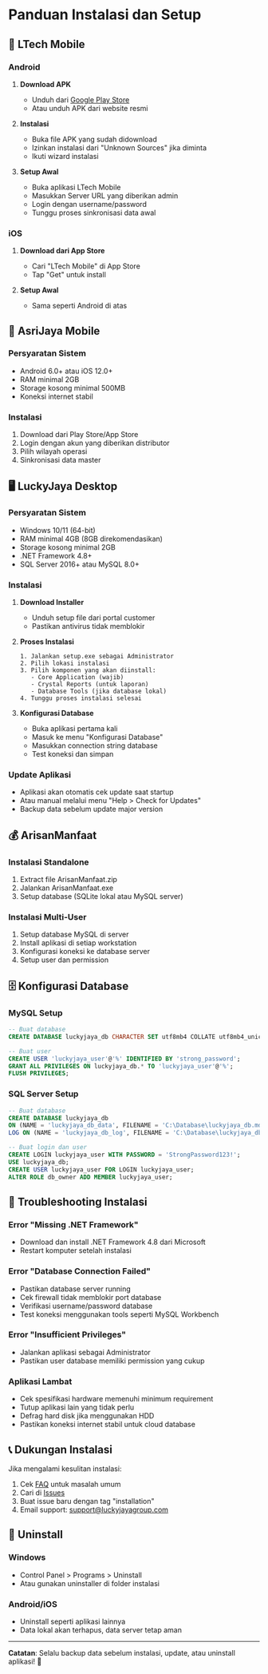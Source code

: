 # Panduan Instalasi dan Setup

## 📱 LTech Mobile

### Android
1. **Download APK**
   - Unduh dari [Google Play Store](https://play.google.com/store/apps/details?id=com.luckyjaya.ltechmobile) 
   - Atau unduh APK dari website resmi

2. **Instalasi**
   - Buka file APK yang sudah didownload
   - Izinkan instalasi dari "Unknown Sources" jika diminta
   - Ikuti wizard instalasi

3. **Setup Awal**
   - Buka aplikasi LTech Mobile
   - Masukkan Server URL yang diberikan admin
   - Login dengan username/password
   - Tunggu proses sinkronisasi data awal

### iOS
1. **Download dari App Store**
   - Cari "LTech Mobile" di App Store
   - Tap "Get" untuk install

2. **Setup Awal**
   - Sama seperti Android di atas

## 🌾 AsriJaya Mobile

### Persyaratan Sistem
- Android 6.0+ atau iOS 12.0+
- RAM minimal 2GB
- Storage kosong minimal 500MB
- Koneksi internet stabil

### Instalasi
1. Download dari Play Store/App Store
2. Login dengan akun yang diberikan distributor
3. Pilih wilayah operasi
4. Sinkronisasi data master

## 🖥️ LuckyJaya Desktop

### Persyaratan Sistem
- Windows 10/11 (64-bit)
- RAM minimal 4GB (8GB direkomendasikan)
- Storage kosong minimal 2GB
- .NET Framework 4.8+
- SQL Server 2016+ atau MySQL 8.0+

### Instalasi
1. **Download Installer**
   - Unduh setup file dari portal customer
   - Pastikan antivirus tidak memblokir

2. **Proses Instalasi**
   ```
   1. Jalankan setup.exe sebagai Administrator
   2. Pilih lokasi instalasi
   3. Pilih komponen yang akan diinstall:
      - Core Application (wajib)
      - Crystal Reports (untuk laporan)
      - Database Tools (jika database lokal)
   4. Tunggu proses instalasi selesai
   ```

3. **Konfigurasi Database**
   - Buka aplikasi pertama kali
   - Masuk ke menu "Konfigurasi Database"
   - Masukkan connection string database
   - Test koneksi dan simpan

### Update Aplikasi
- Aplikasi akan otomatis cek update saat startup
- Atau manual melalui menu "Help > Check for Updates"
- Backup data sebelum update major version

## 💰 ArisanManfaat

### Instalasi Standalone
1. Extract file ArisanManfaat.zip
2. Jalankan ArisanManfaat.exe
3. Setup database (SQLite lokal atau MySQL server)

### Instalasi Multi-User
1. Setup database MySQL di server
2. Install aplikasi di setiap workstation
3. Konfigurasi koneksi ke database server
4. Setup user dan permission

## 🗄️ Konfigurasi Database

### MySQL Setup
```sql
-- Buat database
CREATE DATABASE luckyjaya_db CHARACTER SET utf8mb4 COLLATE utf8mb4_unicode_ci;

-- Buat user
CREATE USER 'luckyjaya_user'@'%' IDENTIFIED BY 'strong_password';
GRANT ALL PRIVILEGES ON luckyjaya_db.* TO 'luckyjaya_user'@'%';
FLUSH PRIVILEGES;
```

### SQL Server Setup
```sql
-- Buat database
CREATE DATABASE luckyjaya_db
ON (NAME = 'luckyjaya_db_data', FILENAME = 'C:\Database\luckyjaya_db.mdf')
LOG ON (NAME = 'luckyjaya_db_log', FILENAME = 'C:\Database\luckyjaya_db.ldf');

-- Buat login dan user
CREATE LOGIN luckyjaya_user WITH PASSWORD = 'StrongPassword123!';
USE luckyjaya_db;
CREATE USER luckyjaya_user FOR LOGIN luckyjaya_user;
ALTER ROLE db_owner ADD MEMBER luckyjaya_user;
```

## 🔧 Troubleshooting Instalasi

### Error "Missing .NET Framework"
- Download dan install .NET Framework 4.8 dari Microsoft
- Restart komputer setelah instalasi

### Error "Database Connection Failed"
- Pastikan database server running
- Cek firewall tidak memblokir port database
- Verifikasi username/password database
- Test koneksi menggunakan tools seperti MySQL Workbench

### Error "Insufficient Privileges"
- Jalankan aplikasi sebagai Administrator
- Pastikan user database memiliki permission yang cukup

### Aplikasi Lambat
- Cek spesifikasi hardware memenuhi minimum requirement
- Tutup aplikasi lain yang tidak perlu
- Defrag hard disk jika menggunakan HDD
- Pastikan koneksi internet stabil untuk cloud database

## 📞 Dukungan Instalasi

Jika mengalami kesulitan instalasi:
1. Cek [FAQ](faq.md) untuk masalah umum
2. Cari di [Issues](https://github.com/zahrasiska/luckyjayagroup-community/issues)
3. Buat issue baru dengan tag "installation"
4. Email support: support@luckyjayagroup.com

## 🔄 Uninstall

### Windows
- Control Panel > Programs > Uninstall
- Atau gunakan uninstaller di folder instalasi

### Android/iOS  
- Uninstall seperti aplikasi lainnya
- Data lokal akan terhapus, data server tetap aman

---

**Catatan**: Selalu backup data sebelum instalasi, update, atau uninstall aplikasi! 💾
